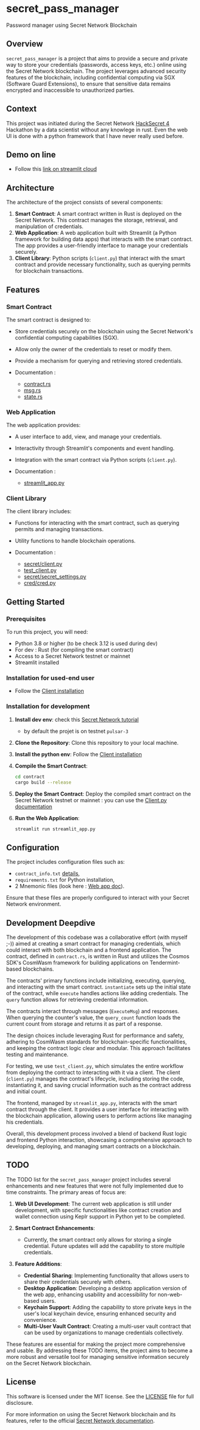 # secret_pass_manager
Password manager using Secret Network Blockchain

## Overview

`secret_pass_manager` is a project that aims to provide a secure and private way to store your credentials (passwords, access keys, etc.) online using the Secret Network blockchain. The project leverages advanced security features of the blockchain, including confidential computing via SGX (Software Guard Extensions), to ensure that sensitive data remains encrypted and inaccessible to unauthorized parties.

## Context

This project was initiated during the Secret Network [HackSecret 4](https://dorahacks.io/hackathon/hacksecret4/detail) Hackathon by a data scientist without any knowlege in rust. Even the web UI is done with a python framework that I have never really used before.

## Demo on line 
- Follow this [link on streamlit cloud](/docs/doc_streamlit_app.md#demo-on-line)

## Architecture

The architecture of the project consists of several components:

1. **Smart Contract**: A smart contract written in Rust is deployed on the Secret Network. This contract manages the storage, retrieval, and manipulation of credentials.
2. **Web Application**: A web application built with Streamlit (a Python framework for building data apps) that interacts with the smart contract. The app provides a user-friendly interface to manage your credentials securely.
3. **Client Library**: Python scripts (`client.py`) that interact with the smart contract and provide necessary functionality, such as querying permits for blockchain transactions.

## Features

### Smart Contract

The smart contract is designed to:

- Store credentials securely on the blockchain using the Secret Network's confidential computing capabilities (SGX).
- Allow only the owner of the credentials to reset or modify them.
- Provide a mechanism for querying and retrieving stored credentials.

- Documentation : 
    - [contract.rs](docs/doc_contract.md)
    - [msg.rs](docs/doc_contract_msg.md)
    - [state.rs](docs/doc_contract_state.md)

### Web Application

The web application provides:

- A user interface to add, view, and manage your credentials.
- Interactivity through Streamlit's components and event handling.
- Integration with the smart contract via Python scripts (`client.py`).

- Documentation : 
    - [streamlit_app.py](docs/doc_streamlit_app.md)

### Client Library

The client library includes:

- Functions for interacting with the smart contract, such as querying permits and managing transactions.
- Utility functions to handle blockchain operations.

- Documentation : 

    - [secret/client.py](docs/doc_client.md)
    - [test_client.py](docs/doc_test_client.md)
    - [secret/secret_settings.py](docs/doc_client.md) 
    - [cred/cred.py](docs/doc_cred.md)

## Getting Started

### Prerequisites

To run this project, you will need:

- Python 3.8 or higher (to be check 3.12 is used during dev)
- For dev : Rust (for compiling the smart contract)
- Access to a Secret Network testnet or mainnet
- Streamlit installed

### Installation for used-end user
- Follow the [Client installation](/docs/doc_streamlit_app.md#installation)

### Installation for development

1. **Install dev env**: check this [Secret Network tutorial]( https://docs.scrt.network/secret-network-documentation/development/readme-1/setting-up-your-environment) 
    - by default the projet is on testnet `pulsar-3`
2. **Clone the Repository**: Clone this repository to your local machine.
3. **Install the python env**: Follow the [Client installation](/docs/doc_streamlit_app.md#installation)
3. **Compile the Smart Contract**:
   ```sh
   cd contract
   cargo build --release
   ```
4. **Deploy the Smart Contract**: Deploy the compiled smart contract on the Secret Network testnet or mainnet : you can use the [Client.py documentation](/docs/doc_client.md)

5. **Run the Web Application**:
   ```sh
   streamlit run streamlit_app.py
   ```

## Configuration

The project includes configuration files such as:
-  `contract_info.txt` [details](docs/doc_client.md#create_contract), 
- `requirements.txt` for Python installation, 
- 2 Mnemonic files (look here : [Web app doc](docs/doc_streamlit_app.md#installation)). 

Ensure that these files are properly configured to interact with your Secret Network environment.


## Development Deepdive 

The development of this codebase was a collaborative effort (with myself ;-)) aimed at creating a smart contract for managing credentials, which could interact with both blockchain and a frontend application. The contract, defined in `contract.rs`, is written in Rust and utilizes the Cosmos SDK's CosmWasm framework for building applications on Tendermint-based blockchains.

The contracts' primary functions include initializing, executing, querying, and interacting with the smart contract. `instantiate` sets up the initial state of the contract, while `execute` handles actions like adding credentials. The `query` function allows for retrieving credential information.

The contracts interact through messages (`ExecuteMsg`) and responses. When querying the counter's value, the `query_count` function loads the current count from storage and returns it as part of a response.

The design choices include leveraging Rust for performance and safety, adhering to CosmWasm standards for blockchain-specific functionalities, and keeping the contract logic clear and modular. This approach facilitates testing and maintenance.

For testing, we use `test_client.py`, which simulates the entire workflow from deploying the contract to interacting with it via a client. The client (`client.py`) manages the contract's lifecycle, including storing the code, instantiating it, and saving crucial information such as the contract address and initial count.

The frontend, managed by `streamlit_app.py`, interacts with the smart contract through the client. It provides a user interface for interacting with the blockchain application, allowing users to perform actions like  managing his credentials.

Overall, this development process involved a blend of backend Rust logic and frontend Python interaction, showcasing a comprehensive approach to developing, deploying, and managing smart contracts on a blockchain.

## TODO

The TODO list for the `secret_pass_manager` project includes several enhancements and new features that were not fully implemented due to time constraints. The primary areas of focus are:

1. **Web UI Development**: The current web application is still under development, with specific functionalities like contract creation and wallet connection using Keplr support in Python yet to be completed.

2. **Smart Contract Enhancements**:
   - Currently, the smart contract only allows for storing a single credential. Future updates will add the capability to store multiple credentials.
   
3. **Feature Additions**:
   - **Credential Sharing**: Implementing functionality that allows users to share their credentials securely with others.
   - **Desktop Application**: Developing a desktop application version of the web app, enhancing usability and accessibility for non-web-based users.
   - **Keychain Support**: Adding the capability to store private keys in the user's local keychain device, ensuring enhanced security and convenience.
   - **Multi-User Vault Contract**: Creating a multi-user vault contract that can be used by organizations to manage credentials collectively.

These features are essential for making the project more comprehensive and usable. By addressing these TODO items, the project aims to become a more robust and versatile tool for managing sensitive information securely on the Secret Network blockchain.

## License

This software is licensed under the MIT license. See the [LICENSE](LICENSE) file for full disclosure.

For more information on using the Secret Network blockchain and its features, refer to the official [Secret Network documentation](https://docs.secret.network/).